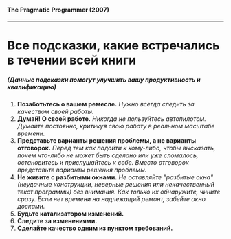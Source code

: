 #### The Pragmatic Programmer (2007)

------------------------------------

# Все подсказки, какие встречались в течении всей книги
##### _(Данные подсказки помогут улучшить вашу продуктивность и квалификацию)_

1. **Позаботьтесь о вашем ремесле.** _Нужно всегда следить за качеством своей работы._
2. **Думай! О своей работе.** _Никогда не пользуйтесь автопилотом. Думайте постоянно, 
    критикуя свою работу в реальном масштабе времени._
3. **Представьте варианты решения проблемы, а не варианты отговорок.** _Перед тем как подойти к кому-либо, 
    чтобы высказать, почем что-либо не может быть сделано или уже сломалось, остановитесь и прислушайтесь 
    к себе. Вместо отговорок представьте варианты решения проблемы._
4. **Не живите с разбитыми окнами.** _Не оставляйте "разбитые окна" (неудачные конструкции, неверные решения 
    или некачественный текст программы) без внимания. Как только их обнаружите, чините сразу. Если нет 
    времени на надлежащий ремонт, забейте окно досками._
5. **Будьте катализатором изменений.**
6. **Следите за изменениями.**
7. **Сделайте качество одним из пунктом требований.**